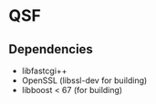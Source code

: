 QSF
===

## Dependencies

- libfastcgi++
- OpenSSL (libssl-dev for building)
- libboost < 67 (for building)